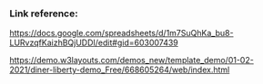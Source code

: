 ### Link reference:
https://docs.google.com/spreadsheets/d/1m7SuQhKa_bu8-LURvzqfKaizhBQjUDDI/edit#gid=603007439

https://demo.w3layouts.com/demos_new/template_demo/01-02-2021/diner-liberty-demo_Free/668605264/web/index.html
